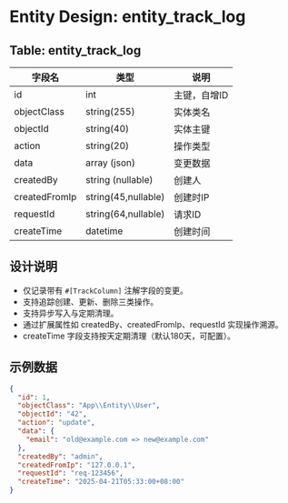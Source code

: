 # Entity Design: entity_track_log

## Table: entity_track_log

| 字段名           | 类型                | 说明           |
|------------------|---------------------|----------------|
| id               | int                 | 主键，自增ID   |
| objectClass      | string(255)         | 实体类名       |
| objectId         | string(40)          | 实体主键       |
| action           | string(20)          | 操作类型       |
| data             | array (json)        | 变更数据       |
| createdBy        | string (nullable)   | 创建人         |
| createdFromIp    | string(45,nullable) | 创建时IP       |
| requestId        | string(64,nullable) | 请求ID         |
| createTime       | datetime            | 创建时间       |

## 设计说明

- 仅记录带有 `#[TrackColumn]` 注解字段的变更。
- 支持追踪创建、更新、删除三类操作。
- 支持异步写入与定期清理。
- 通过扩展属性如 createdBy、createdFromIp、requestId 实现操作溯源。
- createTime 字段支持按天定期清理（默认180天，可配置）。

## 示例数据

```json
{
  "id": 1,
  "objectClass": "App\\Entity\\User",
  "objectId": "42",
  "action": "update",
  "data": {
    "email": "old@example.com => new@example.com"
  },
  "createdBy": "admin",
  "createdFromIp": "127.0.0.1",
  "requestId": "req-123456",
  "createTime": "2025-04-21T05:33:00+08:00"
}
```
